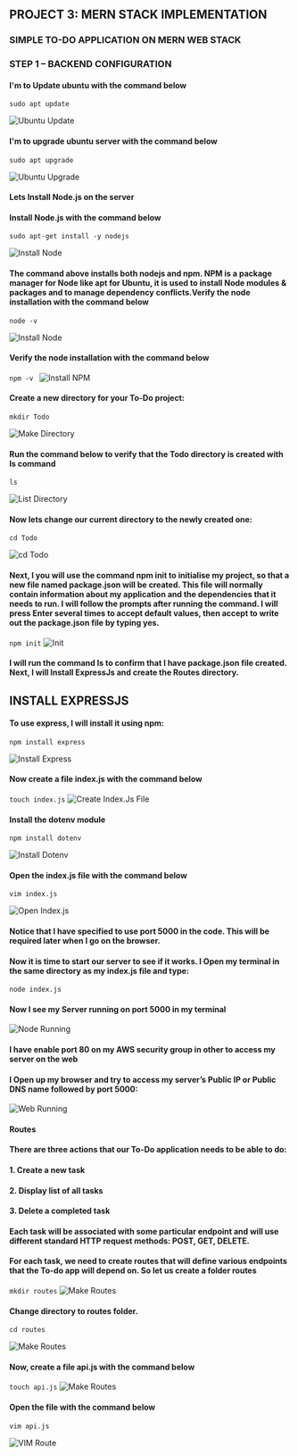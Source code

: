 ## PROJECT 3: MERN STACK IMPLEMENTATION
### SIMPLE TO-DO APPLICATION ON MERN WEB STACK

### STEP 1 – BACKEND CONFIGURATION

#### I'm to Update ubuntu with the command below
`sudo apt update`

![Ubuntu Update](images/sudoupdate.png)

#### I'm to upgrade ubuntu server with the command below
`sudo apt upgrade`

![Ubuntu Upgrade](images/sudoupgrade.png)

#### Lets Install Node.js on the server
#### Install Node.js with the command below

`sudo apt-get install -y nodejs`

![Install Node](images/installnode.png)

#### The command above installs both nodejs and npm. NPM is a package manager for Node like apt for Ubuntu, it is used to install Node modules & packages and to manage dependency conflicts.Verify the node installation with the command below

`node -v `

![Install Node](images/node.png)

#### Verify the node installation with the command below

`npm -v `
![Install NPM](images/npm.png)

#### Create a new directory for your To-Do project:
`mkdir Todo`

![Make Directory](images/mkdirtodo.png)

#### Run the command below to verify that the Todo directory is created with ls command
`ls`

![List Directory](images/mkdirtodols.png)

#### Now lets change our current directory to the newly created one:

`cd Todo`

![cd Todo](images/cdtodo.png)

#### Next,  I you will use the command npm init to initialise my project, so that a new file named package.json will be created. This file will normally contain information about my application and the dependencies that it needs to run. I will follow the prompts after running the command. I will press Enter several times to accept default values, then accept to write out the package.json file by typing yes.

`npm init`
![Init](images/init.png)


#### I will run the command ls to confirm that I have package.json file created. Next, I will Install ExpressJs and create the Routes directory.

## INSTALL EXPRESSJS

#### To use express, I will install it using npm:

`npm install express`

![Install Express](images/installexpress.png)

#### Now create a file index.js with the command below

`touch index.js`
![Create Index.Js File](images/touchindexjs.png)


#### Install the dotenv module

`npm install dotenv`

![Install Dotenv](images/installdotenv.png)

#### Open the index.js file with the command below

`vim index.js`

![Open Index.js](images/vimandcatindexjs.png)


#### Notice that I have specified to use port 5000 in the code. This will be required later when I go on the browser.

#### Now it is time to start our server to see if it works. I Open my terminal in the same directory as my index.js file and type:

`node index.js`

#### Now I see my Server running on port 5000 in my terminal

![Node Running](images/nodeindexjs.png)

#### I have enable port 80 on my AWS security group in other to access my server on the web

#### I Open up my browser and try to access my server’s Public IP or Public DNS name followed by port 5000:

![Web Running](images/runningonweb.png)

#### Routes
#### There are three actions that our To-Do application needs to be able to do:

#### 1. Create a new task
#### 2. Display list of all tasks
#### 3. Delete a completed task
#### Each task will be associated with some particular endpoint and will use different standard HTTP request methods: POST, GET, DELETE.

#### For each task, we need to create routes that will define various endpoints that the To-do app will depend on. So let us create a folder routes

`mkdir routes`
![Make Routes](images/makeroute.png)

#### Change directory to routes folder.
`cd routes`

![Make Routes](images/makeroute.png)

#### Now, create a file api.js with the command below
`touch api.js`
![Make Routes](images/makeroute.png)
#### Open the file with the command below

`vim api.js`

![VIM Route](images/vimandcatroute.png)
















